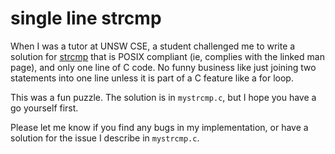 # single line strcmp
When I was a tutor at UNSW CSE, a student challenged me to write a solution for [strcmp](https://man7.org/linux/man-pages/man3/strcmp.3.html) that is POSIX compliant (ie, complies with the linked man page), and only one line of C code. No funny business like just joining two statements into one line unless it is part of a C feature like a for loop.

This was a fun puzzle. The solution is in `mystrcmp.c`, but I hope you have a go yourself first.

Please let me know if you find any bugs in my implementation, or have a solution for the issue I describe in `mystrcmp.c`.
